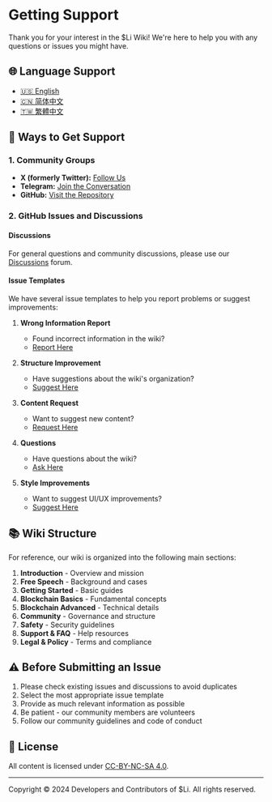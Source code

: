 # Getting Support

Thank you for your interest in the $Li Wiki! We're here to help you with any questions or issues you might have.

## 🌐 Language Support

- [🇺🇸 English](../README.md)
- [🇨🇳 简体中文](../README_zh-CN.md)
- [🇹🇼 繁體中文](../README_zh-TW.md)

## 📮 Ways to Get Support

### 1. Community Groups

- **X (formerly Twitter):** [Follow Us](https://x.com/Li_memecoin)
- **Telegram:** [Join the Conversation](https://t.co/5Z1meSkAlZ)
- **GitHub:** [Visit the Repository](https://github.com/li-dao/wiki)

### 2. GitHub Issues and Discussions

#### Discussions

For general questions and community discussions, please use our [Discussions](https://github.com/li-dao/wiki/discussions) forum.

#### Issue Templates

We have several issue templates to help you report problems or suggest improvements:

1. **Wrong Information Report**
   - Found incorrect information in the wiki?
   - [Report Here](https://github.com/li-dao/wiki/issues/new?assignees=really-need-anonymous&labels=bug,wiki&template=bug_report.yml)

2. **Structure Improvement**
   - Have suggestions about the wiki's organization?
   - [Suggest Here](https://github.com/li-dao/wiki/issues/new?assignees=really-need-anonymous&labels=enhancement,wiki,structure&template=feature_request_structure.yml)

3. **Content Request**
   - Want to suggest new content?
   - [Request Here](https://github.com/li-dao/wiki/issues/new?assignees=really-need-anonymous&labels=enhancement,wiki,content&template=content_request.yml)

4. **Questions**
   - Have questions about the wiki?
   - [Ask Here](https://github.com/li-dao/wiki/issues/new?assignees=really-need-anonymous&labels=question,wiki&template=question.yml)

5. **Style Improvements**
   - Want to suggest UI/UX improvements?
   - [Suggest Here](https://github.com/li-dao/wiki/issues/new?assignees=really-need-anonymous&labels=style,wiki&template=style_report.yml)

## 📚 Wiki Structure

For reference, our wiki is organized into the following main sections:

1. **Introduction** - Overview and mission
2. **Free Speech** - Background and cases
3. **Getting Started** - Basic guides
4. **Blockchain Basics** - Fundamental concepts
5. **Blockchain Advanced** - Technical details
6. **Community** - Governance and structure
7. **Safety** - Security guidelines
8. **Support & FAQ** - Help resources
9. **Legal & Policy** - Terms and compliance

## ⚠️ Before Submitting an Issue

1. Please check existing issues and discussions to avoid duplicates
2. Select the most appropriate issue template
3. Provide as much relevant information as possible
4. Be patient - our community members are volunteers
5. Follow our community guidelines and code of conduct

## 📝 License

All content is licensed under [CC-BY-NC-SA 4.0](https://creativecommons.org/licenses/by-nc-sa/4.0/).

---

Copyright © 2024 Developers and Contributors of $Li. All rights reserved.
